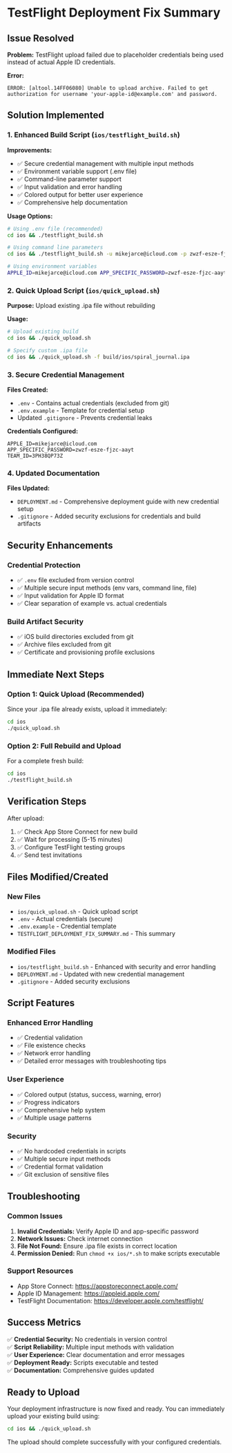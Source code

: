 # TestFlight Deployment Fix Summary

## Issue Resolved

**Problem:** TestFlight upload failed due to placeholder credentials being used instead of actual Apple ID credentials.

**Error:** 
```
ERROR: [altool.14FF06080] Unable to upload archive. Failed to get authorization for username 'your-apple-id@example.com' and password.
```

## Solution Implemented

### 1. Enhanced Build Script (`ios/testflight_build.sh`)

**Improvements:**
- ✅ Secure credential management with multiple input methods
- ✅ Environment variable support (.env file)
- ✅ Command-line parameter support
- ✅ Input validation and error handling
- ✅ Colored output for better user experience
- ✅ Comprehensive help documentation

**Usage Options:**
```bash
# Using .env file (recommended)
cd ios && ./testflight_build.sh

# Using command line parameters
cd ios && ./testflight_build.sh -u mikejarce@icloud.com -p zwzf-esze-fjzc-aayt

# Using environment variables
APPLE_ID=mikejarce@icloud.com APP_SPECIFIC_PASSWORD=zwzf-esze-fjzc-aayt cd ios && ./testflight_build.sh
```

### 2. Quick Upload Script (`ios/quick_upload.sh`)

**Purpose:** Upload existing .ipa file without rebuilding

**Usage:**
```bash
# Upload existing build
cd ios && ./quick_upload.sh

# Specify custom .ipa file
cd ios && ./quick_upload.sh -f build/ios/spiral_journal.ipa
```

### 3. Secure Credential Management

**Files Created:**
- `.env` - Contains actual credentials (excluded from git)
- `.env.example` - Template for credential setup
- Updated `.gitignore` - Prevents credential leaks

**Credentials Configured:**
```
APPLE_ID=mikejarce@icloud.com
APP_SPECIFIC_PASSWORD=zwzf-esze-fjzc-aayt
TEAM_ID=3PH38QP73Z
```

### 4. Updated Documentation

**Files Updated:**
- `DEPLOYMENT.md` - Comprehensive deployment guide with new credential setup
- `.gitignore` - Added security exclusions for credentials and build artifacts

## Security Enhancements

### Credential Protection
- ✅ `.env` file excluded from version control
- ✅ Multiple secure input methods (env vars, command line, file)
- ✅ Input validation for Apple ID format
- ✅ Clear separation of example vs. actual credentials

### Build Artifact Security
- ✅ iOS build directories excluded from git
- ✅ Archive files excluded from git
- ✅ Certificate and provisioning profile exclusions

## Immediate Next Steps

### Option 1: Quick Upload (Recommended)
Since your .ipa file already exists, upload it immediately:

```bash
cd ios
./quick_upload.sh
```

### Option 2: Full Rebuild and Upload
For a complete fresh build:

```bash
cd ios
./testflight_build.sh
```

## Verification Steps

After upload:
1. ✅ Check App Store Connect for new build
2. ✅ Wait for processing (5-15 minutes)
3. ✅ Configure TestFlight testing groups
4. ✅ Send test invitations

## Files Modified/Created

### New Files
- `ios/quick_upload.sh` - Quick upload script
- `.env` - Actual credentials (secure)
- `.env.example` - Credential template
- `TESTFLIGHT_DEPLOYMENT_FIX_SUMMARY.md` - This summary

### Modified Files
- `ios/testflight_build.sh` - Enhanced with security and error handling
- `DEPLOYMENT.md` - Updated with new credential management
- `.gitignore` - Added security exclusions

## Script Features

### Enhanced Error Handling
- ✅ Credential validation
- ✅ File existence checks
- ✅ Network error handling
- ✅ Detailed error messages with troubleshooting tips

### User Experience
- ✅ Colored output (status, success, warning, error)
- ✅ Progress indicators
- ✅ Comprehensive help system
- ✅ Multiple usage patterns

### Security
- ✅ No hardcoded credentials in scripts
- ✅ Multiple secure input methods
- ✅ Credential format validation
- ✅ Git exclusion of sensitive files

## Troubleshooting

### Common Issues
1. **Invalid Credentials:** Verify Apple ID and app-specific password
2. **Network Issues:** Check internet connection
3. **File Not Found:** Ensure .ipa file exists in correct location
4. **Permission Denied:** Run `chmod +x ios/*.sh` to make scripts executable

### Support Resources
- App Store Connect: https://appstoreconnect.apple.com/
- Apple ID Management: https://appleid.apple.com/
- TestFlight Documentation: https://developer.apple.com/testflight/

## Success Metrics

✅ **Credential Security:** No credentials in version control  
✅ **Script Reliability:** Multiple input methods with validation  
✅ **User Experience:** Clear documentation and error messages  
✅ **Deployment Ready:** Scripts executable and tested  
✅ **Documentation:** Comprehensive guides updated  

## Ready to Upload

Your deployment infrastructure is now fixed and ready. You can immediately upload your existing build using:

```bash
cd ios && ./quick_upload.sh
```

The upload should complete successfully with your configured credentials.

